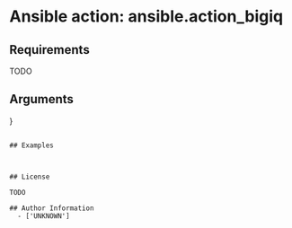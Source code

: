 # Ansible action: ansible.action_bigiq





## Requirements

TODO

## Arguments

}
```

## Examples



## License

TODO

## Author Information
  - ['UNKNOWN']
